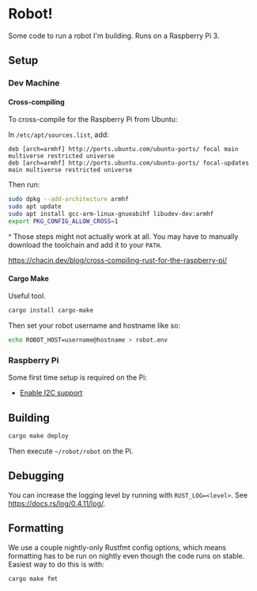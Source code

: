 # Robot!

Some code to run a robot I'm building. Runs on a Raspberry Pi 3.

## Setup

### Dev Machine

#### Cross-compiling

To cross-compile for the Raspberry Pi from Ubuntu:

In `/etc/apt/sources.list`, add:

```
deb [arch=armhf] http://ports.ubuntu.com/ubuntu-ports/ focal main multiverse restricted universe
deb [arch=armhf] http://ports.ubuntu.com/ubuntu-ports/ focal-updates main multiverse restricted universe
```

Then run:

```sh
sudo dpkg --add-architecture armhf
sudo apt update
sudo apt install gcc-arm-linux-gnueabihf libudev-dev:armhf
export PKG_CONFIG_ALLOW_CROSS=1
```

^ Those steps might not actually work at all. You may have to manually download the toolchain and add it to your `PATH`.

https://chacin.dev/blog/cross-compiling-rust-for-the-raspberry-pi/

#### Cargo Make

Useful tool.

```sh
cargo install cargo-make
```

Then set your robot username and hostname like so:

```sh
echo ROBOT_HOST=username@hostname > robot.env
```

### Raspberry Pi

Some first time setup is required on the Pi:

- [Enable I2C support](https://learn.adafruit.com/adafruits-raspberry-pi-lesson-4-gpio-setup/configuring-i2c)

## Building

```sh
cargo make deploy
```

Then execute `~/robot/robot` on the Pi.

## Debugging

You can increase the logging level by running with `RUST_LOG=<level>`. See https://docs.rs/log/0.4.11/log/.

## Formatting

We use a couple nightly-only Rustfmt config options, which means formatting has to be run on nightly even though the code runs on stable. Easiest way to do this is with:

```sh
cargo make fmt
```
